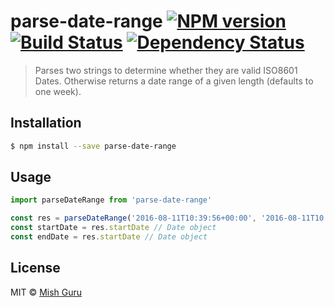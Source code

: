 # parse-date-range [![NPM version][npm-image]][npm-url] [![Build Status][travis-image]][travis-url] [![Dependency Status][daviddm-image]][daviddm-url]
> Parses two strings to determine whether they are valid ISO8601 Dates. Otherwise returns a date range of a given length (defaults to one week).

## Installation

```sh
$ npm install --save parse-date-range
```

## Usage

```js
import parseDateRange from 'parse-date-range'

const res = parseDateRange('2016-08-11T10:39:56+00:00', '2016-08-11T10:39:56+00:00')
const startDate = res.startDate // Date object
const endDate = res.startDate // Date object
```
## License

MIT © [Mish Guru](mish.guru)


[npm-image]: https://badge.fury.io/js/parse-date-range.svg
[npm-url]: https://npmjs.org/package/parse-date-range
[travis-image]: https://travis-ci.org/mishguruorg/parse-date-range.svg?branch=master
[travis-url]: https://travis-ci.org/mishguruorg/parse-date-range
[daviddm-image]: https://david-dm.org/mishguruorg/parse-date-range.svg?theme=shields.io
[daviddm-url]: https://david-dm.org/mishguruorg/parse-date-range
